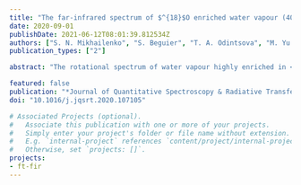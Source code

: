```yaml
---
title: "The far-infrared spectrum of $^{18}$O enriched water vapour (40-700 cm$^{-1}$)"
date: 2020-09-01
publishDate: 2021-06-12T08:01:39.812534Z
authors: ["S. N. Mikhailenko", "S. Beguier", "T. A. Odintsova", "M. Yu Tretyakov", pirali, "Alain Campargue"]
publication_types: ["2"]

abstract: "The rotational spectrum of water vapour highly enriched in <sup>18</sup>0 has been studied by high resolution (approximate to 0.001 cm<sup>-1</sup>) Fourier transform spectroscopy at the AILES beam line of the SOLEIL synchrotron. The room temperature absorption spectrum has been recorded between 40 and 700 cm<sup>-1</sup>. The <sup>18</sup>O enrichment of the sample was about 97% while the gas pressure and the absorption pathlength were set to 0.97 mbar and 151.75 m, respectively. The spectrum contains more than 4800 rotational transitions from seven water isotopologues (H<sub>2</sub><sup>18</sup>O, H<sub>2</sub><sup>16</sup>O, H<sub>2</sub><sup>17</sup>O, HD<sup>18</sup>O, HD<sup>16</sup>O, HD<sup>17</sup>O, D<sub>2</sub><sup>18</sup>O). The assignments were performed using known experimental energy levels as well as calculated line lists based on the results of Schwenke and Partridge. The amount and accuracy of the reported line positions represent an important extension compared to previous works. Overall, lines of about 2570 transitions are observed for the first time and 35, 41, 50, and 16 new energy levels are determined for H<sub>2</sub><sup>18</sup>O, H<sub>2</sub><sup>17</sup>O, HD<sup>18</sup>O, and HD<sup>17</sup>O, respectively. The set of derived energy levels shows a number of important differences from those recommended by an IUPAC-task group. Compared to the HITRAN2016 database, numerous deviations of line positions (up to 0.15 cm<sup>-1</sup>) are found for the H<sub>2</sub><sup>17</sup>O, H<sub>2</sub><sup>18</sup>O, HD<sup>17</sup>O, and HD<sup>18</sup>O species. Incomplete and wrong HITRAN's assignments of more than 90 transitions for H<sub>2</sub><sup>18</sup>O, H<sub>2</sub><sup>17</sup>O and HD<sup>18</sup>O are identified. Overall, the measured line positions will allow to significantly refine and complete the sets of empirical energy levels of H<sub>2</sub><sup>18</sup>O, H<sub>2</sub><sup>17</sup>O, HD<sup>18</sup>O and HD<sup>17</sup>O in the ground vibrational state."

featured: false
publication: "*Journal of Quantitative Spectroscopy & Radiative Transfer*"
doi: "10.1016/j.jqsrt.2020.107105"

# Associated Projects (optional).
#   Associate this publication with one or more of your projects.
#   Simply enter your project's folder or file name without extension.
#   E.g. `internal-project` references `content/project/internal-project/index.md`.
#   Otherwise, set `projects: []`.
projects:
- ft-fir
---
```


